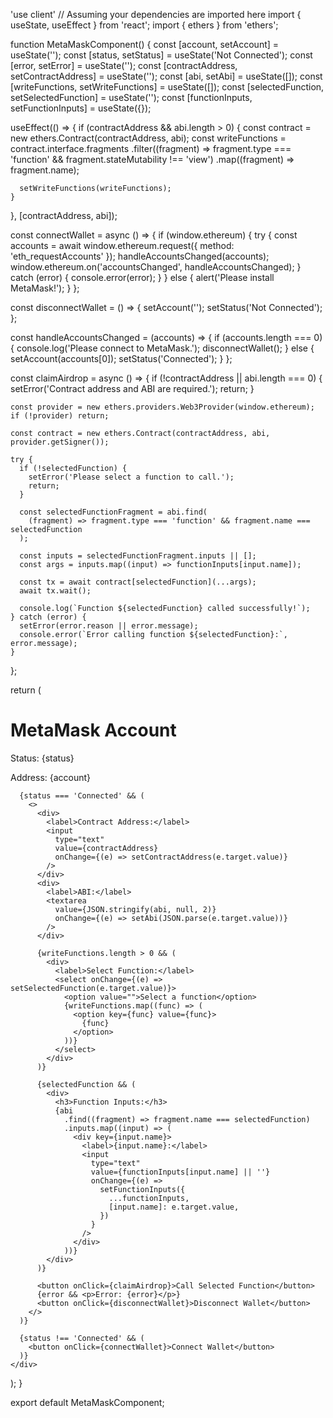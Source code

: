 'use client'
// Assuming your dependencies are imported here
import { useState, useEffect } from 'react';
import { ethers } from 'ethers';


function MetaMaskComponent() {
  const [account, setAccount] = useState('');
  const [status, setStatus] = useState('Not Connected');
  const [error, setError] = useState('');
  const [contractAddress, setContractAddress] = useState('');
  const [abi, setAbi] = useState([]);
  const [writeFunctions, setWriteFunctions] = useState([]);
  const [selectedFunction, setSelectedFunction] = useState('');
  const [functionInputs, setFunctionInputs] = useState({});

  useEffect(() => {
    if (contractAddress && abi.length > 0) {
      const contract = new ethers.Contract(contractAddress, abi);
      const writeFunctions = contract.interface.fragments
        .filter((fragment) => fragment.type === 'function' && fragment.stateMutability !== 'view')
        .map((fragment) => fragment.name);

      setWriteFunctions(writeFunctions);
    }
  }, [contractAddress, abi]);

  const connectWallet = async () => {
    if (window.ethereum) {
      try {
        const accounts = await window.ethereum.request({ method: 'eth_requestAccounts' });
        handleAccountsChanged(accounts);
        window.ethereum.on('accountsChanged', handleAccountsChanged);
      } catch (error) {
        console.error(error);
      }
    } else {
      alert('Please install MetaMask!');
    }
  };

  const disconnectWallet = () => {
    setAccount('');
    setStatus('Not Connected');
  };

  const handleAccountsChanged = (accounts) => {
    if (accounts.length === 0) {
      console.log('Please connect to MetaMask.');
      disconnectWallet();
    } else {
      setAccount(accounts[0]);
      setStatus('Connected');
    }
  };

  const claimAirdrop = async () => {
    if (!contractAddress || abi.length === 0) {
      setError('Contract address and ABI are required.');
      return;
    }

    const provider = new ethers.providers.Web3Provider(window.ethereum);
    if (!provider) return;

    const contract = new ethers.Contract(contractAddress, abi, provider.getSigner());

    try {
      if (!selectedFunction) {
        setError('Please select a function to call.');
        return;
      }

      const selectedFunctionFragment = abi.find(
        (fragment) => fragment.type === 'function' && fragment.name === selectedFunction
      );

      const inputs = selectedFunctionFragment.inputs || [];
      const args = inputs.map((input) => functionInputs[input.name]);

      const tx = await contract[selectedFunction](...args);
      await tx.wait();

      console.log(`Function ${selectedFunction} called successfully!`);
    } catch (error) {
      setError(error.reason || error.message);
      console.error(`Error calling function ${selectedFunction}:`, error.message);
    }
  };

  

  return (
    <div>
      <h1>MetaMask Account</h1>
      <p>Status: {status}</p>
      <p>Address: {account}</p>

      {status === 'Connected' && (
        <>
          <div>
            <label>Contract Address:</label>
            <input
              type="text"
              value={contractAddress}
              onChange={(e) => setContractAddress(e.target.value)}
            />
          </div>
          <div>
            <label>ABI:</label>
            <textarea
              value={JSON.stringify(abi, null, 2)}
              onChange={(e) => setAbi(JSON.parse(e.target.value))}
            />
          </div>

          {writeFunctions.length > 0 && (
            <div>
              <label>Select Function:</label>
              <select onChange={(e) => setSelectedFunction(e.target.value)}>
                <option value="">Select a function</option>
                {writeFunctions.map((func) => (
                  <option key={func} value={func}>
                    {func}
                  </option>
                ))}
              </select>
            </div>
          )}

          {selectedFunction && (
            <div>
              <h3>Function Inputs:</h3>
              {abi
                .find((fragment) => fragment.name === selectedFunction)
                .inputs.map((input) => (
                  <div key={input.name}>
                    <label>{input.name}:</label>
                    <input
                      type="text"
                      value={functionInputs[input.name] || ''}
                      onChange={(e) =>
                        setFunctionInputs({
                          ...functionInputs,
                          [input.name]: e.target.value,
                        })
                      }
                    />
                  </div>
                ))}
            </div>
          )}

          <button onClick={claimAirdrop}>Call Selected Function</button>
          {error && <p>Error: {error}</p>}
          <button onClick={disconnectWallet}>Disconnect Wallet</button>
        </>
      )}

      {status !== 'Connected' && (
        <button onClick={connectWallet}>Connect Wallet</button>
      )}
    </div>
  );
}

export default MetaMaskComponent;